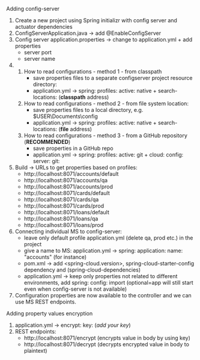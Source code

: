 Adding config-server

1. Create a new project using Spring initializr with config server and actuator dependencies
2. ConfigServerApplication.java -> add @EnableConfigServer
3. Config server application.properties -> change to application.yml + add properties
    - server port
    - server name
4.
   1. How to read configurations - method 1 - from classpath
       - save properties files to a separate configserver project resource directory:
       - application.yml -> spring: profiles: active: native + search-locations: (**classpath** address)
   2. How to read configurations - method 2 - from file system location:
        - save properties files to a local directory, e.g. $USER\Documents\config
        - application.yml -> spring: profiles: active: native + search-locations: (**file** address)
   3. How to read configurations - method 3 - from a GitHub repository (**RECOMMENDED**)
        - save properties in a GitHub repo
        - application.yml -> spring: profiles: active: git + cloud: config: server: git:
5. Build -> URLs to get properties based on profiles:
    - http://localhost:8071/accounts/default
    - http://localhost:8071/accounts/qa
    - http://localhost:8071/accounts/prod
    - http://localhost:8071/cards/default
    - http://localhost:8071/cards/qa
    - http://localhost:8071/cards/prod
    - http://localhost:8071/loans/default
    - http://localhost:8071/loans/qa
    - http://localhost:8071/loans/prod
6. Connecting individual MS to config-server:
    - leave only default profile application.yml (delete qa, prod etc.) in the project
    - give a name to MS: application.yml -> spring: application: name: "accounts" (for instance)
    - pom.xml -> add <spring-cloud.version>, spring-cloud-starter-config dependency and 
       <dependencyManagement> (spring-cloud-dependencies)
    - application.yml -> keep only properties not related to different environments, 
       add spring: config: import (optional=app will still start even when config-server is not available)
7. Configuration properties are now available to the controller and we can use MS REST endpoints.
   
Adding property values encryption

1. application.yml -> encrypt: key: (_add your key_)
2. REST endpoints:
    - http://localhost:8071/encrypt (encrypts value in body by using key)
    - http://localhost:8071/decrypt (decrypts encrypted value in body to plaintext)


   